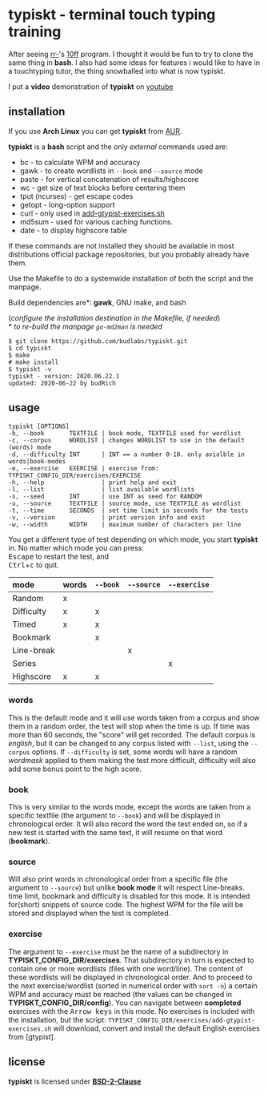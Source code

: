 # typiskt - terminal touch typing training
After seeing [rr-]'s [10ff] program. I thought it
would be fun to try to clone the same thing
in **bash**. I also had some ideas for features i
would like to have in a touchtyping tutor, the
thing snowballed into what is now typiskt.  

I put a **video** demonstration of **typiskt** on
[youtube]

## installation

If you use **Arch Linux** you can get **typiskt**
from [AUR]. 

**typiskt** is a **bash** script and the
  only *external* commands used are:  

- bc - to calculate WPM and accuracy
- gawk - to create wordlists in `--book` and `--source` mode
- paste - for vertical concatenation of results/highscore
- wc - get size of text blocks before centering them
- tput (ncurses) - get escape codes
- getopt - long-option support  
- curl - only used in [add-gtypist-exercises.sh]
- md5sum - used for various caching functions.
- date - to display highscore table  

If these commands are not installed they should be
available in most distributions official package
repositories, but you probably already have
them. 

Use the Makefile to do a systemwide installation
of both the script and the manpage.  

Build dependencies are\*: **gawk**, GNU make, and bash

(*configure the installation destination in the Makefile, if needed*)  
\* *to re-build the manpage `go-md2man` is needed*

```
$ git clone https://github.com/budlabs/typiskt.git
$ cd typiskt
$ make
# make install
$ typiskt -v
typiskt - version: 2020.06.22.1
updated: 2020-06-22 by budRich
```

## usage
    typiskt [OPTIONS]
    -b, --book       TEXTFILE | book mode, TEXTFILE used for wordlist
    -c, --corpus     WORDLIST | changes WORDLIST to use in the default (words) mode
    -d, --difficulty INT      | INT == a number 0-10. only avialble in words|book-modes
    -e, --exercise   EXERCISE | exercise from: TYPISKT_CONFIG_DIR/exercises/EXERCISE
    -h, --help                | print help and exit  
    -l, --list                | list available wordlists
    -s, --seed       INT      | use INT as seed for RANDOM
    -u, --source     TEXTFILE | source mode, use TEXTFILE as wordlist
    -t, --time       SECONDS  | set time limit in seconds for the tests
    -v, --version             | print version info and exit  
    -w, --width      WIDTH    | maximum number of characters per line

You get a different type of test depending on
which mode, you start **typiskt** in. No matter
which mode you can press:  
<kbd>Escape</kbd> to restart the test, and  
<kbd>Ctrl</kbd>+<kbd>c</kbd> to quit.

| mode       | words | `--book` | `--source` | `--exercise` |
|:-----------|:------|:---------|:-----------|:-------------|
| Random     | x     |          |            |              |
| Difficulty | x     | x        |            |              |
| Timed      | x     | x        |            |              |
| Bookmark   |       | x        |            |              |
| Line-break |       |          | x          |              |
| Series     |       |          |            | x            |
| Highscore  | x     | x        |            |              |

### words

This is the default mode and it will use words
taken from a corpus and show them in a random
order, the test will stop when the time is up. If
time was more than 60 seconds, the "score" will
get recorded. The default corpus is *english*,
but it can be changed to any corpus listed with
`--list`, using the `--corpus` options. If
`--difficulty` is set, some words will have a
random *wordmask* applied to them making the test
more difficult, difficulty will also add some
bonus point to the high score.

### book

This is very similar to the words mode, except the
words are taken from a specific textfile
(the argument to `--book`) and will be displayed
in chronological order. It will also record the
word the test ended on, so if a new test is
started with the same text, it will resume on
that word (**bookmark**).

### source

Will also print words in chronological order from
a specific file (the argument to `--source`)  but
unlike **book mode** it will respect Line-breaks.
time limit, bookmark and difficulty is disabled
for this mode. It is intended for(short) snippets
of source code. The highest WPM for the file will
be stored and displayed when the test is
completed.

### exercise

The argument to `--exercise` must be the name of a
subdirectory in **TYPISKT_CONFIG_DIR/exercises**.
That subdirectory in turn is expected to contain
one or more wordlists (files with one word/line).
The content of these wordlists will be displayed
in chronological order. And to proceed to the
next exercise/wordlist (sorted in numerical order
with `sort -n`) a certain WPM and accuracy must
be reached (the values can be changed
in **TYPISKT_CONFIG_DIR/config**). You can
navigate between **completed** exercises with the
<kbd>Arrow keys</kbd> in this mode. No exercises
is included with the installation, but the
script:
`TYPISKT_CONFIG_DIR/exercises/add-gtypist-exercises.sh`
will download, convert and install the default
English exercises from [gtypist].




## license

**typiskt** is licensed under **[BSD-2-Clause](LICENSE)**  


[typing_test]: https://github.com/ecly/typing_test
[epbud2txt]: https://github.com/kevinboone/epub2txt2
[youtube]: https://www.youtube.com/watch?v=miRjG-5puz4
[rr-]:  https://github.com/rr-
[10ff]: https://github.com/rr-/10ff
[AUR]: https://aur.archlinux.org/packages/typiskt/
[add-gtypist-exercises.sh]: ./config/add-gtypist-exercises.sh

